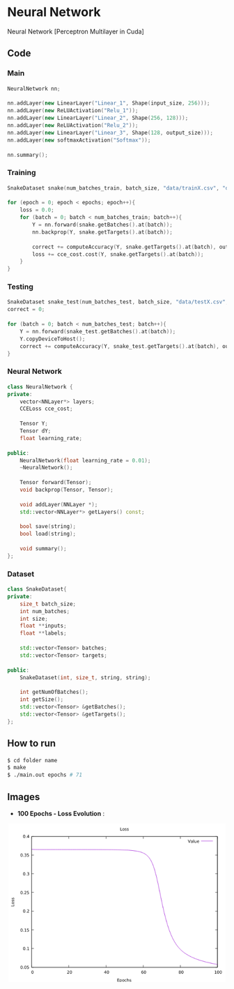 # Neural Network
Neural Network [Perceptron Multilayer in Cuda]

## Code

### Main

```c++
NeuralNetwork nn;

nn.addLayer(new LinearLayer("Linear_1", Shape(input_size, 256)));
nn.addLayer(new ReLUActivation("Relu_1"));
nn.addLayer(new LinearLayer("Linear_2", Shape(256, 128)));
nn.addLayer(new ReLUActivation("Relu_2"));
nn.addLayer(new LinearLayer("Linear_3", Shape(128, output_size)));
nn.addLayer(new softmaxActivation("Softmax"));

nn.summary();
```

### Training

```c++
SnakeDataset snake(num_batches_train, batch_size, "data/trainX.csv", "data/trainY.csv");

for (epoch = 0; epoch < epochs; epoch++){
    loss = 0.0;
    for (batch = 0; batch < num_batches_train; batch++){
        Y = nn.forward(snake.getBatches().at(batch));
        nn.backprop(Y, snake.getTargets().at(batch));

        correct += computeAccuracy(Y, snake.getTargets().at(batch), output_size);
        loss += cce_cost.cost(Y, snake.getTargets().at(batch));
    }
}
```

### Testing

```c++
SnakeDataset snake_test(num_batches_test, batch_size, "data/testX.csv", "data/testY.csv");
correct = 0;

for (batch = 0; batch < num_batches_test; batch++){
    Y = nn.forward(snake_test.getBatches().at(batch));
    Y.copyDeviceToHost();
    correct += computeAccuracy(Y, snake_test.getTargets().at(batch), output_size);
}
```

### Neural Network

```c++
class NeuralNetwork {
private:
	vector<NNLayer*> layers;
	CCELoss cce_cost;

	Tensor Y;
	Tensor dY;
	float learning_rate;

public:
	NeuralNetwork(float learning_rate = 0.01);
	~NeuralNetwork();

	Tensor forward(Tensor);
	void backprop(Tensor, Tensor);

	void addLayer(NNLayer *);
	std::vector<NNLayer*> getLayers() const;

	bool save(string);
	bool load(string);

	void summary();
};
```

### Dataset

```c++
class SnakeDataset{
private:
    size_t batch_size;
    int num_batches;
    int size;
    float **inputs;
    float **labels;

    std::vector<Tensor> batches;
    std::vector<Tensor> targets;

public:
    SnakeDataset(int, size_t, string, string);

    int getNumOfBatches();
    int getSize();
    std::vector<Tensor> &getBatches();
    std::vector<Tensor> &getTargets();
};
```

## How to run

```bash
$ cd folder name
$ make
$ ./main.out epochs # 71
```

## Images
*   **100 Epochs - Loss Evolution** :
<p align="center"> 
<img src="https://github.com/maldonadoq/games/blob/master/nn/img/loss.png" width="500">
</p>